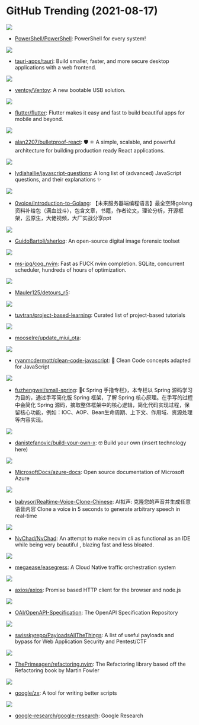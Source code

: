 # GitHub Trending (2021-08-17)

![](https://img.shields.io/badge/C%23-New%20230-green?style=flat-square&logo=appveyor)
- [PowerShell/PowerShell](https://github.com/PowerShell/PowerShell): PowerShell for every system!

![](https://img.shields.io/badge/Rust-New%2087-green?style=flat-square&logo=appveyor)
- [tauri-apps/tauri](https://github.com/tauri-apps/tauri): Build smaller, faster, and more secure desktop applications with a web frontend.

![](https://img.shields.io/badge/C-New%20271-green?style=flat-square&logo=appveyor)
- [ventoy/Ventoy](https://github.com/ventoy/Ventoy): A new bootable USB solution.

![](https://img.shields.io/badge/Dart-New%2052-green?style=flat-square&logo=appveyor)
- [flutter/flutter](https://github.com/flutter/flutter): Flutter makes it easy and fast to build beautiful apps for mobile and beyond.

![](https://img.shields.io/badge/TypeScript-New%20166-green?style=flat-square&logo=appveyor)
- [alan2207/bulletproof-react](https://github.com/alan2207/bulletproof-react): 🛡️ ⚛️ A simple, scalable, and powerful architecture for building production ready React applications.

![](https://img.shields.io/badge/none-New%2046-green?style=flat-square&logo=appveyor)
- [lydiahallie/javascript-questions](https://github.com/lydiahallie/javascript-questions): A long list of (advanced) JavaScript questions, and their explanations ✨

![](https://img.shields.io/badge/none-New%20209-green?style=flat-square&logo=appveyor)
- [0voice/Introduction-to-Golang](https://github.com/0voice/Introduction-to-Golang): 【未来服务器端编程语言】最全空降golang资料补给包（满血战斗），包含文章，书籍，作者论文，理论分析，开源框架，云原生，大佬视频，大厂实战分享ppt

![](https://img.shields.io/badge/Perl-New%20236-green?style=flat-square&logo=appveyor)
- [GuidoBartoli/sherloq](https://github.com/GuidoBartoli/sherloq): An open-source digital image forensic toolset

![](https://img.shields.io/badge/Python-New%20161-green?style=flat-square&logo=appveyor)
- [ms-jpq/coq_nvim](https://github.com/ms-jpq/coq_nvim): Fast as FUCK nvim completion. SQLite, concurrent scheduler, hundreds of hours of optimization.

![](https://img.shields.io/badge/C%2B%2B-New%208-green?style=flat-square&logo=appveyor)
- [Mauler125/detours_r5](https://github.com/Mauler125/detours_r5): 

![](https://img.shields.io/badge/none-New%2090-green?style=flat-square&logo=appveyor)
- [tuvtran/project-based-learning](https://github.com/tuvtran/project-based-learning): Curated list of project-based tutorials

![](https://img.shields.io/badge/none-New%2056-green?style=flat-square&logo=appveyor)
- [mooseIre/update_miui_ota](https://github.com/mooseIre/update_miui_ota): 

![](https://img.shields.io/badge/JavaScript-New%2058-green?style=flat-square&logo=appveyor)
- [ryanmcdermott/clean-code-javascript](https://github.com/ryanmcdermott/clean-code-javascript): 🛁 Clean Code concepts adapted for JavaScript

![](https://img.shields.io/badge/Java-New%2050-green?style=flat-square&logo=appveyor)
- [fuzhengwei/small-spring](https://github.com/fuzhengwei/small-spring): 🌱《 Spring 手撸专栏》，本专栏以 Spring 源码学习为目的，通过手写简化版 Spring 框架，了解 Spring 核心原理。在手写的过程中会简化 Spring 源码，摘取整体框架中的核心逻辑，简化代码实现过程，保留核心功能，例如：IOC、AOP、Bean生命周期、上下文、作用域、资源处理等内容实现。

![](https://img.shields.io/badge/none-New%20170-green?style=flat-square&logo=appveyor)
- [danistefanovic/build-your-own-x](https://github.com/danistefanovic/build-your-own-x): 🤓 Build your own (insert technology here)

![](https://img.shields.io/badge/PowerShell-New%206-green?style=flat-square&logo=appveyor)
- [MicrosoftDocs/azure-docs](https://github.com/MicrosoftDocs/azure-docs): Open source documentation of Microsoft Azure

![](https://img.shields.io/badge/Python-New%2068-green?style=flat-square&logo=appveyor)
- [babysor/Realtime-Voice-Clone-Chinese](https://github.com/babysor/Realtime-Voice-Clone-Chinese): AI拟声: 克隆您的声音并生成任意语音内容 Clone a voice in 5 seconds to generate arbitrary speech in real-time

![](https://img.shields.io/badge/Lua-New%20311-green?style=flat-square&logo=appveyor)
- [NvChad/NvChad](https://github.com/NvChad/NvChad): An attempt to make neovim cli as functional as an IDE while being very beautiful , blazing fast and less bloated.

![](https://img.shields.io/badge/Go-New%2068-green?style=flat-square&logo=appveyor)
- [megaease/easegress](https://github.com/megaease/easegress): A Cloud Native traffic orchestration system

![](https://img.shields.io/badge/JavaScript-New%2033-green?style=flat-square&logo=appveyor)
- [axios/axios](https://github.com/axios/axios): Promise based HTTP client for the browser and node.js

![](https://img.shields.io/badge/JavaScript-New%206-green?style=flat-square&logo=appveyor)
- [OAI/OpenAPI-Specification](https://github.com/OAI/OpenAPI-Specification): The OpenAPI Specification Repository

![](https://img.shields.io/badge/Python-New%2034-green?style=flat-square&logo=appveyor)
- [swisskyrepo/PayloadsAllTheThings](https://github.com/swisskyrepo/PayloadsAllTheThings): A list of useful payloads and bypass for Web Application Security and Pentest/CTF

![](https://img.shields.io/badge/Lua-New%2022-green?style=flat-square&logo=appveyor)
- [ThePrimeagen/refactoring.nvim](https://github.com/ThePrimeagen/refactoring.nvim): The Refactoring library based off the Refactoring book by Martin Fowler

![](https://img.shields.io/badge/JavaScript-New%20541-green?style=flat-square&logo=appveyor)
- [google/zx](https://github.com/google/zx): A tool for writing better scripts

![](https://img.shields.io/badge/Jupyter%20Notebook-New%2019-green?style=flat-square&logo=appveyor)
- [google-research/google-research](https://github.com/google-research/google-research): Google Research

